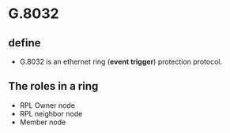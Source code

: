 # G.8032
 ## define
  * G.8032 is an ethernet ring (**event trigger**) protection protocol.
 
 ## The roles in a ring
  * RPL Owner node
  * RPL neighbor node
  * Member node
